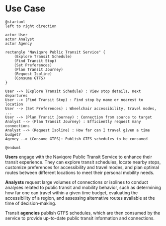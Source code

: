 # Use Case

```plantuml
@startuml
left to right direction

actor User
actor Analyst
actor Agency

rectangle "Naviqore Public Transit Service" {
    (Explore Transit Schedule)
    (Find Transit Stop)
    (Set Preferences)
    (Plan Transit Journey)
    (Request Isoline)
    (Consume GTFS)
}

User --> (Explore Transit Schedule) : View stop details, next departures
User --> (Find Transit Stop) : Find stop by name or nearest to location
User --> (Set Preferences) : Wheelchair accessibility, travel modes, ...
User --> (Plan Transit Journey) : Connection from source to target
Analyst --> (Plan Transit Journey) : Efficiently request many connections
Analyst --> (Request Isoline) : How far can I travel given a time budget?
Agency --> (Consume GTFS): Publish GTFS schedules to be consumed

@enduml
```

**Users** engage with the Naviqore Public Transit Service to enhance their transit experience. They can explore transit
schedules, locate nearby stops, customize preferences for accessibility and travel modes, and plan optimal routes
between different locations to meet their personal mobility needs.

**Analysts** request large volumes of connections or isolines to conduct analyses related to public
transit and mobility behavior, such as determining how far one can travel within a given time budget, evaluating the
accessibility of a region, and assessing alternative routes available at the time of decision-making.

Transit **agencies** publish GTFS schedules, which are then consumed by the service to provide up-to-date public transit
information and connections.


